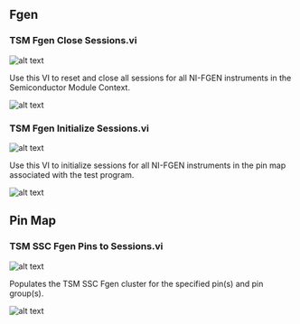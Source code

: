 ## **Fgen**
### **TSM Fgen Close Sessions.vi**
![alt text](https://github.com/Mattjet27/MDforLabVIEWCode/docs/images/Fgen/TSM%20Fgen%20Close%20Sessions.vic.png "TSM Fgen Close Sessions.vi")

Use this VI to reset and close all sessions for all NI-FGEN instruments in the Semiconductor Module Context.

![alt text](https://github.com/Mattjet27/MDforLabVIEWCode/docs/images/Fgen/TSM%20Fgen%20Close%20Sessions.vid.png "TSM Fgen Close Sessions.vi")
### **TSM Fgen Initialize Sessions.vi**
![alt text](https://github.com/Mattjet27/MDforLabVIEWCode/docs/images/Fgen/TSM%20Fgen%20Initialize%20Sessions.vic.png "TSM Fgen Initialize Sessions.vi")

Use this VI to initialize sessions for all NI-FGEN instruments in the pin map associated with the test program. 

![alt text](https://github.com/Mattjet27/MDforLabVIEWCode/docs/images/Fgen/TSM%20Fgen%20Initialize%20Sessions.vid.png "TSM Fgen Initialize Sessions.vi")
## **Pin Map**
### **TSM SSC Fgen Pins to Sessions.vi**
![alt text](https://github.com/Mattjet27/MDforLabVIEWCode/docs/images/Fgen/TSM%20SSC%20Fgen%20Pins%20to%20Sessions.vic.png "TSM SSC Fgen Pins to Sessions.vi")

Populates the TSM SSC Fgen cluster for the specified pin(s) and pin group(s).

![alt text](https://github.com/Mattjet27/MDforLabVIEWCode/docs/images/Fgen/TSM%20SSC%20Fgen%20Pins%20to%20Sessions.vid.png "TSM SSC Fgen Pins to Sessions.vi")
